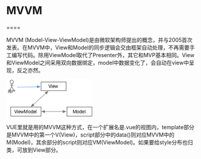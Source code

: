# MVVM
====


MVVM (Model-View-ViewModel)是由微软架构师提出的概念，并与2005首次发表。在MVVM中，View和Model的同步逻辑会交由框架自动处理，不再需要手工编写代码。除用ViewModel取代了Presenter外，其它和MVP基本相同。View和ViewModel之间采用双向数据绑定，model中数据变化了，会自动在view中呈现，反之亦然。

![MVVM](../images/mvvm.png)

VUE里就是用的MVVM这种方式，在一个扩展名是.vue的视图内，template部分是MVVM中的第一个V(View)，script部分中的data()则对应MVVM中的M(Model)，其余部分的script则对应VM(ViewModel)。如果要给style分布也归类，可放到View部分。

